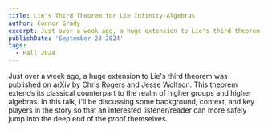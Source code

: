 ```yaml
---
title: Lie's Third Theorem for Lie Infinity-Algebras
author: Connor Grady
excerpt: Just over a week ago, a huge extension to Lie's third theorem was published on arXiv by Chris Rogers and Jesse Wolfson. This theorem extends its classical counterpart to the realm of higher groups and higher algebras. In this talk, I'll be discussing some background, context, and key players in the story so that an interested listener/reader can more safely jump into the deep end of the proof themselves.
publishDate: 'September 23 2024'
tags:
  - Fall 2024
---
```


Just over a week ago, a huge extension to Lie's third theorem was
published on arXiv by Chris Rogers and Jesse Wolfson. This theorem
extends its classical counterpart to the realm of higher groups and
higher algebras. In this talk, I'll be discussing some background,
context, and key players in the story so that an interested
listener/reader can more safely jump into the deep end of the proof
themselves.
